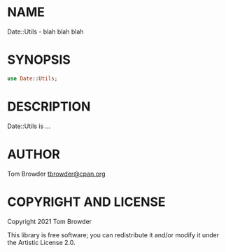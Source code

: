 NAME
====

Date::Utils - blah blah blah

SYNOPSIS
========

```raku
use Date::Utils;
```

DESCRIPTION
===========

Date::Utils is ...

AUTHOR
======

Tom Browder <tbrowder@cpan.org>

COPYRIGHT AND LICENSE
=====================

Copyright 2021 Tom Browder

This library is free software; you can redistribute it and/or modify it under the Artistic License 2.0.

